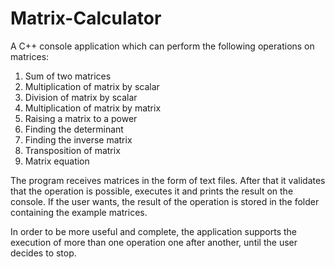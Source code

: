 # Matrix-Calculator

A C++ console application which can perform the following operations on matrices:
1. Sum of two matrices
2. Multiplication of matrix by scalar
3. Division of matrix by scalar
4. Multiplication of matrix by matrix
5. Raising a matrix to a power
6. Finding the determinant
7. Finding the inverse matrix
8. Transposition of matrix
9. Matrix equation

The program receives matrices in the form of text files. After that it validates that
the operation is possible, executes it and prints the result on the console. If the 
user wants, the result of the operation is stored in the folder containing the example 
matrices. 

In order to be more useful and complete, the application supports the execution of
more than one operation one after another, until the user decides to stop.
